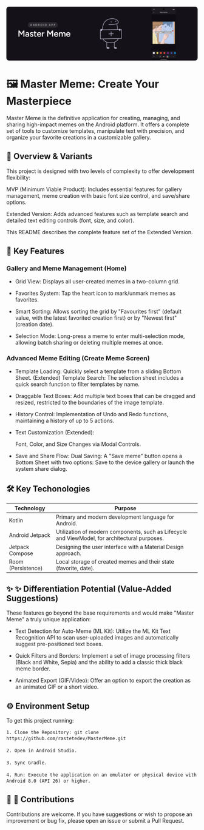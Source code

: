 
![Banner](/assets/cover.png)

# 🖼️ Master Meme: Create Your Masterpiece

Master Meme is the definitive application for creating, managing, and sharing high-impact memes on the Android platform. It offers a complete set of tools to customize templates, manipulate text with precision, and organize your favorite creations in a customizable gallery.

## 🌟 Overview & Variants
This project is designed with two levels of complexity to offer development flexibility:

MVP (Minimum Viable Product): Includes essential features for gallery management, meme creation with basic font size control, and save/share options.

Extended Version: Adds advanced features such as template search and detailed text editing controls (font, size, and color).

This README describes the complete feature set of the Extended Version.

## 🚀 Key Features
### Gallery and Meme Management (Home)
- Grid View: Displays all user-created memes in a two-column grid.

- Favorites System: Tap the heart icon to mark/unmark memes as favorites.

- Smart Sorting: Allows sorting the grid by "Favourites first" (default value, with the latest favorited creation first) or by "Newest first" (creation date).

- Selection Mode: Long-press a meme to enter multi-selection mode, allowing batch sharing or deleting multiple memes at once.

### Advanced Meme Editing (Create Meme Screen)
- Template Loading: Quickly select a template from a sliding Bottom Sheet.
  (Extended) Template Search: The selection sheet includes a quick search function to filter templates by name.

- Draggable Text Boxes: Add multiple text boxes that can be dragged and resized, restricted to the boundaries of the image template.

- History Control: Implementation of Undo and Redo functions, maintaining a history of up to 5 actions.

- Text Customization (Extended):

  Font, Color, and Size Changes via Modal Controls.

- Save and Share Flow: Dual Saving: A "Save meme" button opens a Bottom Sheet with two options: Save to the device gallery or launch the system share dialog.

## 🛠️ Key Techonologies

| Technology         | Purpose                                                                                        | 
|--------------------|------------------------------------------------------------------------------------------------|
| Kotlin             | Primary and modern development language for Android.                                           |
| Android Jetpack    | Utilization of modern components, such as Lifecycle and ViewModel, for architectural purposes. |
| Jetpack Compose    | Designing the user interface with a Material Design approach.                                  |
| Room (Persistence) | Local storage of created memes and their state (favorite, date).                               |


## ✨ ✨ Differentiation Potential (Value-Added Suggestions)
These features go beyond the base requirements and would make "Master Meme" a truly unique application:

- Text Detection for Auto-Meme (ML Kit): Utilize the ML Kit Text Recognition API to scan user-uploaded images and automatically suggest pre-positioned text boxes.

- Quick Filters and Borders: Implement a set of image processing filters (Black and White, Sepia) and the ability to add a classic thick black meme border.

- Animated Export (GIF/Video): Offer an option to export the creation as an animated GIF or a short video.

## ⚙️ Environment Setup
To get this project running:

    1. Clone the Repository: git clone https://github.com/rastetedev/MasterMeme.git

    2. Open in Android Studio.

    3. Sync Gradle.

    4. Run: Execute the application on an emulator or physical device with Android 8.0 (API 26) or higher.

## 🤝 🤝 Contributions
Contributions are welcome. If you have suggestions or wish to propose an improvement or bug fix, please open an issue or submit a Pull Request.